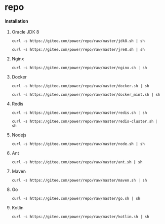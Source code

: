 # repo

#### Installation

1.  Oracle JDK 8

    `curl -s https://gitee.com/power/repo/raw/master/jdk8.sh | sh`

    `curl -s https://gitee.com/power/repo/raw/master/jre8.sh | sh`
2.  Nginx

    `curl -s https://gitee.com/power/repo/raw/master/nginx.sh | sh`
3.  Docker

    `curl -s https://gitee.com/power/repo/raw/master/docker.sh | sh`

    `curl -s https://gitee.com/power/repo/raw/master/docker_mint.sh | sh`
4.  Redis

    `curl -s https://gitee.com/power/repo/raw/master/redis.sh | sh`

    `curl -s https://gitee.com/power/repo/raw/master/redis-cluster.sh | sh`
5. Nodejs

    `curl -s https://gitee.com/power/repo/raw/master/node.sh | sh`
6. Ant

    `curl -s https://gitee.com/power/repo/raw/master/ant.sh | sh`
7. Maven

    `curl -s https://gitee.com/power/repo/raw/master/maven.sh | sh`
8. Go

    `curl -s https://gitee.com/power/repo/raw/master/go.sh | sh`

9. Kotlin

    `curl -s https://gitee.com/power/repo/raw/master/kotlin.sh | sh`